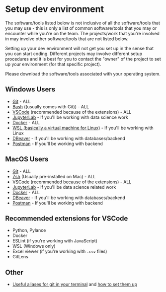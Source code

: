 # Setup dev environment

The software/tools listed below is not inclusive of all the software/tools that you may use - this is only a list of common software/tools that you may or encounter while you're on the team. The projects/work that you're involved in may involve other software/tools that are not listed below.

Setting up your dev environment will not get you set up in the sense that you can start coding. Different projects may involve different setup procedures and it is best for you to contact the "owner" of the project to set up your environment (for that specific project).

Please download the software/tools associated with your operating system.

## Windows Users

- [Git](https://git-scm.com/download/win) - ALL
- [Bash](https://www.gnu.org/software/bash/) ((usually comes with Git)) - ALL
- [VSCode](https://code.visualstudio.com/download) (recommended because of the extensions) - ALL
- [JupyterLab](https://jupyter.org/install) - If you'll be working with data science work
- [Docker](https://www.docker.com/products/docker-desktop/) - ALL
- [WSL (basically a virtual machine for Linux)](https://ubuntu.com/tutorials/install-ubuntu-on-wsl2-on-windows-11-with-gui-support#1-overview) - If you'll be working with Linux
- [DBeaver](https://dbeaver.io/download/) - If you'll be working with databases/backend
- [Postman](https://www.postman.com/) - If you'll be working with backend

## MacOS Users

- [Git](https://git-scm.com/download/mac) - ALL
- [Zsh](https://www.zsh.org/) (Usually pre-installed on Mac) - ALL
- [VSCode](https://code.visualstudio.com/download) (recommended because of the extensions) - ALL
- [JupyterLab](https://jupyter.org/install) - If you'll be data science related work
- [Docker](https://www.docker.com/products/docker-desktop/) - ALL
- [DBeaver](https://dbeaver.io/download/) - If you'll be working with databases/backend
- [Postman](https://www.postman.com/) - If you'll be working with backend

## Recommended extensions for VSCode

- Python, Pylance
- Docker
- ESLint (if you're working with JavaScript)
- WSL (Windows only)
- Excel viewer (if you're working with `.csv` files)
- GitLens

## Other

- [Useful aliases for git in your terminal](https://gist.github.com/filidorwiese/d228588ee8023c6fdfb24c85979172ab#file-git-aliases) and [how to set them up](https://linuxize.com/post/how-to-create-bash-aliases/)
